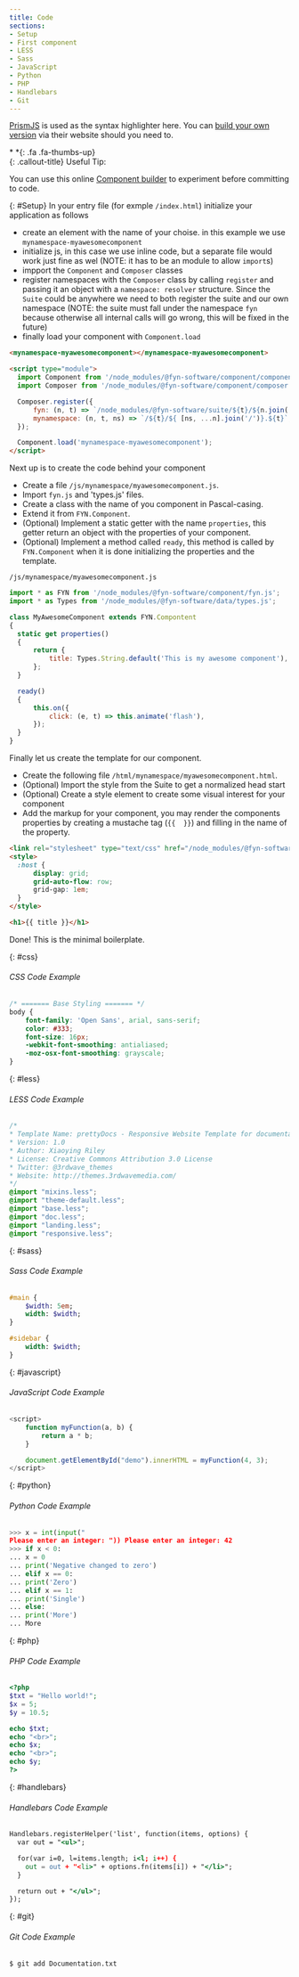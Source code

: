 ```yaml
---
title: Code
sections:
- Setup
- First component
- LESS
- Sass
- JavaScript
- Python
- PHP
- Handlebars
- Git
---
```


[PrismJS](http://prismjs.com/) is used as the syntax highlighter here.
You can [build your own version](http://prismjs.com/download.html) via their website should you need to.

<div class="callout-block callout-success"><div class="icon-holder">
*&nbsp;*{: .fa .fa-thumbs-up}	
</div><div class="content">
{: .callout-title}
Useful Tip:

You can use this online [Component builder](/builder)
to experiment before committing to code.
</div></div>


{: #Setup}
In your entry file (for exmple `/index.html`) initialize your application as follows
- create an element with the name of your choise. in this example we use `mynamespace-myawesomecomponent`
- initialize js, in this case we use inline code, but a separate file would work just fine as wel (NOTE: it has to be an module to allow `import`s)
- impport the `Component` and `Composer` classes
- register namespaces with the `Composer` class by calling `register` and passing it an object with a `namespace: resolver` structure. Since the `Suite` could be anywhere we need to both register the suite and our own namespace (NOTE: the suite must fall under the namespace `fyn` because otherwise all internal calls will go wrong, this will be fixed in the future)
- finally load your component with `Component.load`

```html
<mynamespace-myawesomecomponent></mynamespace-myawesomecomponent>

<script type="module">
  import Component from '/node_modules/@fyn-software/component/component.js';
  import Composer from '/node_modules/@fyn-software/component/composer.js';

  Composer.register({
      fyn: (n, t) => `/node_modules/@fyn-software/suite/${t}/${n.join('/')}.${t}`,
      mynamespace: (n, t, ns) => `/${t}/${ [ns, ...n].join('/')}.${t}`,
  });

  Component.load('mynamespace-myawesomecomponent');
</script>
```

Next up is to create the code behind your component
- Create a file `/js/mynamespace/myawesomecomponent.js`.
- Import `fyn.js` and 'types.js' files.
- Create a class with the name of you component in Pascal-casing.
- Extend it from `FYN.Component`.
- (Optional) Implement a static getter with the name `properties`, this getter return an object with the properties of your component.
- (Optional) Implement a method called `ready`, this method is called by `FYN.Component` when it is done initializing the properties and the template.

`/js/mynamespace/myawesomecomponent.js`
```js
import * as FYN from '/node_modules/@fyn-software/component/fyn.js';
import * as Types from '/node_modules/@fyn-software/data/types.js';

class MyAwesomeComponent extends FYN.Compontent
{
  static get properties()
  {
      return {
          title: Types.String.default('This is my awesome component'),
      };
  }

  ready()
  {
      this.on({
          click: (e, t) => this.animate('flash'),
      });
  }
}
```

Finally let us create the template for our component.
- Create the following file `/html/mynamespace/myawesomecomponent.html`.
- (Optional) Import the style from the Suite to get a normalized head start
- (Optional) Create a style element to create some visual interest for your component
- Add the markup for your component, you may render the components properties by creating a mustache tag (`{{  }}`) and filling in the name of the property.

```html
<link rel="stylesheet" type="text/css" href="/node_modules/@fyn-software/suite/css/style.css">
<style>
  :host {
      display: grid;
      grid-auto-flow: row;
      grid-gap: 1em;
  }
</style>

<h1>{{ title }}</h1>

```

Done! This is the minimal boilerplate.

{: #css}
###### CSS Code Example

```css
/* ======= Base Styling ======= */
body {
    font-family: 'Open Sans', arial, sans-serif;
    color: #333;
    font-size: 16px;
    -webkit-font-smoothing: antialiased;
    -moz-osx-font-smoothing: grayscale;
}
```


{: #less}
###### LESS Code Example

```css
/*
* Template Name: prettyDocs - Responsive Website Template for documentations
* Version: 1.0
* Author: Xiaoying Riley
* License: Creative Commons Attribution 3.0 License
* Twitter: @3rdwave_themes
* Website: http://themes.3rdwavemedia.com/
*/
@import "mixins.less";
@import "theme-default.less";
@import "base.less";
@import "doc.less";
@import "landing.less";
@import "responsive.less";
```


{: #sass}
###### Sass Code Example

```sass
#main {
    $width: 5em;
    width: $width;
}

#sidebar {
    width: $width;
}
```


{: #javascript}
###### JavaScript Code Example

```javascript
<script>
    function myFunction(a, b) {
        return a * b;
    }

    document.getElementById("demo").innerHTML = myFunction(4, 3);
</script>
```


{: #python}
###### Python Code Example

```python
>>> x = int(input("
Please enter an integer: ")) Please enter an integer: 42
>>> if x < 0:
... x = 0
... print('Negative changed to zero')
... elif x == 0:
... print('Zero')
... elif x == 1:
... print('Single')
... else:
... print('More')
... More
```


{: #php}
###### PHP Code Example

```php
<?php
$txt = "Hello world!";
$x = 5;
$y = 10.5;

echo $txt;
echo "<br>";
echo $x;
echo "<br>";
echo $y;
?>
```


{: #handlebars}
###### Handlebars Code Example

```handlebars
Handlebars.registerHelper('list', function(items, options) {
  var out = "<ul>";

  for(var i=0, l=items.length; i<l; i++) {
    out = out + "<li>" + options.fn(items[i]) + "</li>";
  }

  return out + "</ul>";
});
```


{: #git}
###### Git Code Example

```shell
$ git add Documentation.txt
```
